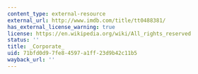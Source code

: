 ```yaml
---
content_type: external-resource
external_url: http://www.imdb.com/title/tt0488381/
has_external_license_warning: true
license: https://en.wikipedia.org/wiki/All_rights_reserved
status: ''
title: _Corporate_
uid: 71bfd0d9-7fe8-4597-a1ff-23d9b42c11b5
wayback_url: ''
---
```

